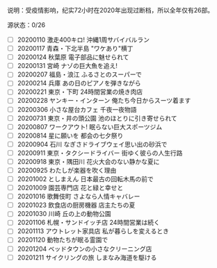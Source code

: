 说明：受疫情影响，纪实72小时在2020年出现过断档，所以全年仅有26部。    

源状态：0/26  
 - [ ] 20200110 激走400キロ! 沖縄1周サバイバルラン
 - [ ] 20200117 青森・下北半島 "ワケあり"横丁
 - [ ] 20200124 秋葉原 電子部品に魅せられて
 - [ ] 20200131 宮崎 ナゾの巨大魚を追え!
 - [ ] 20200207 福島・浪江 ふるさとのスーパーで
 - [ ] 20200214 兵庫 あの日のピアノを弾きながら
 - [ ] 20200221 東京・下町 24時間営業の焼き肉店
 - [ ] 20200228 ヤンキー・インターン 俺たち今日からスーツ着ます
 - [ ] 20200306 小さな屋台カフェ 千夜一夜物語
 - [ ] 20200731 東京・井の頭公園 池のほとりに引き寄せられて
 - [ ] 20200807 ワークアウト! 眠らない巨大スポーツジム
 - [ ] 20200814 星に願いを 都会の七夕祭り
 - [ ] 20200904 石川 なぎさドライブウェイ思い出の砂浜で
 - [ ] 20200911 東京・タクシードライバー 街ゆく彼らの人生行路
 - [ ] 20200918 東京・隅田川 花火大会のない静かな夏に
 - [ ] 20200925 わたしが楽器を吹く理由
 - [ ] 20201002 としまえん 日本最古の回転木馬の前で
 - [ ] 20201009 園芸専門店 花と緑と幸せと
 - [ ] 20201016 歌舞伎町 さよなら人情キャバレー
 - [ ] 20201023 飲食店の厨房機器 店主たちの夏
 - [ ] 20201030 川崎 丘の上の動物公園
 - [ ] 20201106 札幌・サンドイッチ店 24時間営業は続く
 - [ ] 20201113 アウトレット家具店 私が暮らしを変えるとき
 - [ ] 20201120 動物たちが眠る霊園で
 - [ ] 20201204 ベッドタウンの小さなクリーニング店
 - [ ] 20201211 サイクリングの旅 しまなみ海道を駆ける
